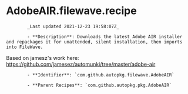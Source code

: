 # AdobeAIR.filewave.recipe

            _Last updated 2021-12-23 19:58:07Z_

            - **Description**: Downloads the latest Adobe AIR installer and repackages it for unattended, silent installation, then imports into FileWave.
Based on jamesz's work here: https://github.com/jamesez/automunki/tree/master/adobe-air

            - **Identifier**: `com.github.autopkg.filewave.AdobeAIR`

            - **Parent Recipes**: `com.github.autopkg.pkg.AdobeAIR`